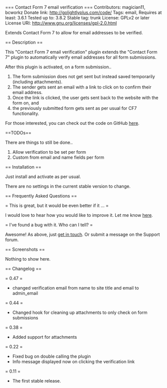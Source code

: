 === Contact Form 7 email verification ===
Contributors: magician11, bcworkz
Donate link: http://golightlyplus.com/code/
Tags: email, 
Requires at least: 3.6.1
Tested up to: 3.8.2
Stable tag: trunk
License: GPLv2 or later
License URI: http://www.gnu.org/licenses/gpl-2.0.html

Extends Contact Form 7 to allow for email addresses to be verified.

== Description ==

This "Contact Form 7 email verification" plugin extends the "Contact Form 7" plugin to automatically verify email addresses for all form submissions.

After this plugin is activated, on a form submission..

1. The form submission does not get sent but instead saved temporarily (including attachments).
2. The sender gets sent an email with a link to click on to confirm their email address.
3. Once the link is clicked, the user gets sent back to the website with the form on, and
4. the previously submitted form gets sent as per usual for CF7 functionality.

For those interested, you can check out the code on GitHub [here](https://github.com/magician11/wpcf7-email-verification "WP CF7 email verification code on GitHub").

==TODOs==

There are things to still be done..

1. Allow verification to be set per form
2. Custom from email and name fields per form

== Installation ==

Just install and activate as per usual.

There are no settings in the current stable version to change.

== Frequently Asked Questions ==

= This is great, but it would be even better if it ... =

I would love to hear how you would like to improve it. Let me know [here](http://golightlyplus.com/contact-andrew/ "Contact Andrew").

= I've found a bug with it. Who can I tell? =

Awesome! As above, just [get in touch](http://golightlyplus.com/contact-andrew/ "Contact Andrew"). Or submit a message on the Support forum.

== Screenshots ==

Nothing to show here.

== Changelog ==

= 0.47 =
* changed verification email from name to site title and email to admin_email

= 0.44 =
* Changed hook for cleaning up attachments to only check on form submissions

= 0.38 =
* Added support for attachments

= 0.22 =
* Fixed bug on double calling the plugin
* Info message displayed now on clicking the verification link

= 0.11 =
* The first stable release.
